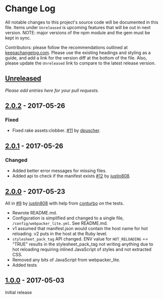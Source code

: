 # Change Log
All notable changes to this project's source code will be documented in this file. Items under `Unreleased` is upcoming features that will be out in next version. NOTE: major versions of the npm module and the gem must be kept in sync.

Contributors: please follow the recommendations outlined at [keepachangelog.com](http://keepachangelog.com/). Please use the existing headings and styling as a guide, and add a link for the version diff at the bottom of the file. Also, please update the `Unreleased` link to compare to the latest release version.

## [Unreleased]
*Please add entries here for your pull requests.*

## [2.0.2] - 2017-05-26
### Fixed
* Fixed rake assets:clobber. [#11](https://github.com/shakacode/webpacker_lite/pull/11) by [dpuscher](https://github.com/dpuscher).

## [2.0.1] - 2017-05-26

### Changed
* Added better error messages for missing files.
* Added api to check if the manifest exists
[#12](https://github.com/shakacode/webpacker_lite/pull/12) by [justin808](https://github.com/justin808).

## [2.0.0] - 2017-05-23
All in [#9](https://github.com/shakacode/webpacker_lite/pull/9) by [justin808](https://github.com/justin808) with help from [conturbo](https://github.com/conturbo) on the tests.

* Rewrote README.md.
* Configuration is simplified and changed to a single file, `/config/webpacker_lite.yml`. See README.md.
* v1 assumed that manifest.json would contain the host name for hot reloading. v2 puts in the host at the Ruby level.
* `stylesheet_pack_tag` API changed. ENV value for `HOT_RELOADING` == "TRUE" results in the stylesheet_pack_tag not writing anything due to hot reloading requiring inlined JavaScript of styles and not extracted CSS.
* Removed any bits of JavaScript from webpacker_lite.
* Added tests

## [1.0.0] - 2017-05-03
Initial release

[Unreleased]: https://github.com/shakacode/webpacker_lite/compare/2.0.2...master
[2.0.2]: https://github.com/shakacode/react_on_rails/compare/2.0.1...2.0.2
[2.0.1]: https://github.com/shakacode/react_on_rails/compare/2.0.0...2.0.1
[2.0.0]: https://github.com/shakacode/react_on_rails/compare/1.0.0...2.0.0
[1.0.0]: https://github.com/shakacode/react_on_rails/compare/0.0.5...1.0.0
